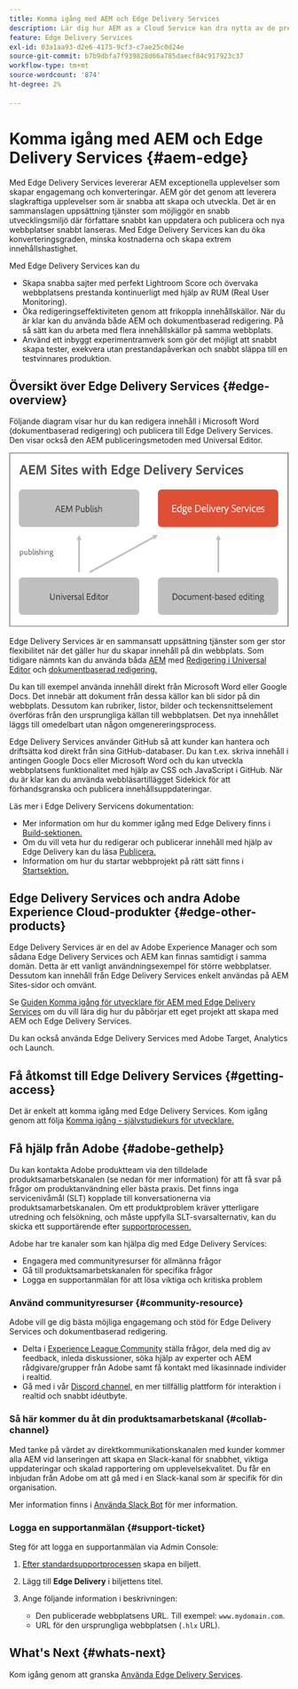 ```yaml
---
title: Komma igång med AEM och Edge Delivery Services
description: Lär dig hur AEM as a Cloud Service kan dra nytta av de prestanda och den perfekta poängsättningen i Lighthouse som Edge Delivery Services erbjuder.
feature: Edge Delivery Services
exl-id: 03a1aa93-d2e6-4175-9cf3-c7ae25c0d24e
source-git-commit: b7b9dbfa7f939828d66a785daecf84c917923c37
workflow-type: tm+mt
source-wordcount: '874'
ht-degree: 2%

---
```



# Komma igång med AEM och Edge Delivery Services {#aem-edge}

Med Edge Delivery Services levererar AEM exceptionella upplevelser som skapar engagemang och konverteringar. AEM gör det genom att leverera slagkraftiga upplevelser som är snabba att skapa och utveckla. Det är en sammanslagen uppsättning tjänster som möjliggör en snabb utvecklingsmiljö där författare snabbt kan uppdatera och publicera och nya webbplatser snabbt lanseras. Med Edge Delivery Services kan du öka konverteringsgraden, minska kostnaderna och skapa extrem innehållshastighet.

Med Edge Delivery Services kan du

* Skapa snabba sajter med perfekt Lightroom Score och övervaka webbplatsens prestanda kontinuerligt med hjälp av RUM (Real User Monitoring).
* Öka redigeringseffektiviteten genom att frikoppla innehållskällor. När du är klar kan du använda både AEM och dokumentbaserad redigering. På så sätt kan du arbeta med flera innehållskällor på samma webbplats.
* Använd ett inbyggt experimentramverk som gör det möjligt att snabbt skapa tester, exekvera utan prestandapåverkan och snabbt släppa till en testvinnares produktion.

## Översikt över Edge Delivery Services {#edge-overview}

Följande diagram visar hur du kan redigera innehåll i Microsoft Word (dokumentbaserad redigering) och publicera till Edge Delivery Services. Den visar också den AEM publiceringsmetoden med Universal Editor.

![Edge Delivery Architecture](assets/AEM-with-EDS-publishing-simple2.png)

Edge Delivery Services är en sammansatt uppsättning tjänster som ger stor flexibilitet när det gäller hur du skapar innehåll på din webbplats. Som tidigare nämnts kan du använda båda [AEM](https://experienceleague.adobe.com/docs/experience-manager-cloud-service/content/sites/authoring/getting-started/concepts.html) med [Redigering i Universal Editor](/help/implementing/universal-editor/introduction.md) och [dokumentbaserad redigering.](https://www.aem.live/docs/authoring)

Du kan till exempel använda innehåll direkt från Microsoft Word eller Google Docs. Det innebär att dokument från dessa källor kan bli sidor på din webbplats. Dessutom kan rubriker, listor, bilder och teckensnittselement överföras från den ursprungliga källan till webbplatsen. Det nya innehållet läggs till omedelbart utan någon omgenereringsprocess.

Edge Delivery Services använder GitHub så att kunder kan hantera och driftsätta kod direkt från sina GitHub-databaser. Du kan t.ex. skriva innehåll i antingen Google Docs eller Microsoft Word och du kan utveckla webbplatsens funktionalitet med hjälp av CSS och JavaScript i GitHub. När du är klar kan du använda webbläsartillägget Sidekick för att förhandsgranska och publicera innehållsuppdateringar.

Läs mer i Edge Delivery Servicens dokumentation:

* Mer information om hur du kommer igång med Edge Delivery finns i [Build-sektionen.](https://www.aem.live/docs/#build)
* Om du vill veta hur du redigerar och publicerar innehåll med hjälp av Edge Delivery kan du läsa [Publicera.](https://www.aem.live/docs/authoring)
* Information om hur du startar webbprojekt på rätt sätt finns i [Startsektion.](https://www.aem.live/docs/#launch)

## Edge Delivery Services och andra Adobe Experience Cloud-produkter {#edge-other-products}

Edge Delivery Services är en del av Adobe Experience Manager och som sådana Edge Delivery Services och AEM kan finnas samtidigt i samma domän. Detta är ett vanligt användningsexempel för större webbplatser. Dessutom kan innehåll från Edge Delivery Services enkelt användas på AEM Sites-sidor och omvänt.

Se [Guiden Komma igång för utvecklare för AEM med Edge Delivery Services](/help/edge/edge-dev-getting-started.md) om du vill lära dig hur du påbörjar ett eget projekt att skapa med AEM och Edge Delivery Services.

Du kan också använda Edge Delivery Services med Adobe Target, Analytics och Launch.

## Få åtkomst till Edge Delivery Services {#getting-access}

Det är enkelt att komma igång med Edge Delivery Services. Kom igång genom att följa [Komma igång - självstudiekurs för utvecklare.](https://www.aem.live/developer/tutorial)

## Få hjälp från Adobe {#adobe-gethelp}

Du kan kontakta Adobe produktteam via den tilldelade produktsamarbetskanalen (se nedan för mer information) för att få svar på frågor om produktanvändning eller bästa praxis. Det finns inga servicenivåmål (SLT) kopplade till konversationerna via produktsamarbetskanalen. Om ett produktproblem kräver ytterligare utredning och felsökning, och måste uppfylla SLT-svarsalternativ, kan du skicka ett supportärende efter [supportprocessen.](https://experienceleague.adobe.com/?support-tab=home#support)

Adobe har tre kanaler som kan hjälpa dig med Edge Delivery Services:

* Engagera med communityresurser för allmänna frågor
* Gå till produktsamarbetskanalen för specifika frågor
* Logga en supportanmälan för att lösa viktiga och kritiska problem

### Använd communityresurser {#community-resource}

Adobe vill ge dig bästa möjliga engagemang och stöd för Edge Delivery Services och dokumentbaserad redigering.

* Delta i [Experience League Community](https://adobe.ly/3Q6kTKl) ställa frågor, dela med dig av feedback, inleda diskussioner, söka hjälp av experter och AEM rådgivare/grupper från Adobe samt få kontakt med likasinnade individer i realtid.
* Gå med i vår [Discord channel,](https://discord.gg/aem-live) en mer tillfällig plattform för interaktion i realtid och snabbt idéutbyte.

### Så här kommer du åt din produktsamarbetskanal {#collab-channel}

Med tanke på värdet av direktkommunikationskanalen med kunder kommer alla AEM vid lanseringen att skapa en Slack-kanal för snabbhet, viktiga uppdateringar och skalad rapportering om upplevelsekvalitet. Du får en inbjudan från Adobe om att gå med i en Slack-kanal som är specifik för din organisation.

Mer information finns i [Använda Slack Bot](https://www.aem.live/docs/slack) för mer information.

### Logga en supportanmälan {#support-ticket}

Steg för att logga en supportanmälan via Admin Console:

1. [Efter standardsupportprocessen](https://experienceleague.adobe.com/?support-tab=home#support) skapa en biljett.
1. Lägg till **Edge Delivery** i biljettens titel.
1. Ange följande information i beskrivningen:

   * Den publicerade webbplatsens URL. Till exempel: `www.mydomain.com`.
   * URL för den ursprungliga webbplatsen (`.hlx` URL).

## What&#39;s Next {#whats-next}

Kom igång genom att granska [Använda Edge Delivery Services](/help/edge/using.md).
